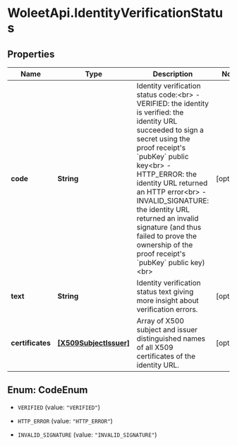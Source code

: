 # WoleetApi.IdentityVerificationStatus

## Properties
Name | Type | Description | Notes
------------ | ------------- | ------------- | -------------
**code** | **String** | Identity verification status code:&lt;br&gt; - VERIFIED: the identity is verified: the identity URL succeeded to sign a secret using the proof receipt&#39;s &#x60;pubKey&#x60; public key&lt;br&gt; - HTTP_ERROR: the identity URL returned an HTTP error&lt;br&gt; - INVALID_SIGNATURE: the identity URL returned an invalid signature (and thus failed to prove the ownership of the proof receipt&#39;s &#x60;pubKey&#x60; public key)&lt;br&gt;  | [optional] 
**text** | **String** | Identity verification status text giving more insight about verification errors. | [optional] 
**certificates** | [**[X509SubjectIssuer]**](X509SubjectIssuer.md) | Array of X500 subject and issuer distinguished names of all X509 certificates of the identity URL. | [optional] 


<a name="CodeEnum"></a>
## Enum: CodeEnum


* `VERIFIED` (value: `"VERIFIED"`)

* `HTTP_ERROR` (value: `"HTTP_ERROR"`)

* `INVALID_SIGNATURE` (value: `"INVALID_SIGNATURE"`)




